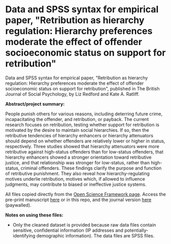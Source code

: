 # Data and SPSS syntax for empirical paper, "Retribution as hierarchy regulation: Hierarchy preferences moderate the effect of offender socioeconomic status on support for retribution"

Data and SPSS syntax for empirical paper, "Retribution as hierarchy regulation: Hierarchy preferences moderate the effect of offender socioeconomic status on support for retribution", published in The British Journal of Social Psychology, by Liz Redford and Kate A. Ratliff.

<b>Abstract/project summary:</b>

People punish others for various reasons, including deterring future crime, incapacitating the offender, and retribution, or payback. The current research focuses on retribution, testing whether support for retribution is motivated by the desire to maintain social hierarchies. If so, then the retributive tendencies of hierarchy enhancers or hierarchy attenuators should depend on whether offenders are relatively lower or higher in status, respectively. Three studies showed that hierarchy attenuators were more retributive against high-status offenders than for low-status offenders, that hierarchy enhancers showed a stronger orientation toward retributive justice, and that relationship was stronger for low-status, rather than high-status, criminal offenders. These findings clarify the purpose and function of retributive punishment. They also reveal how hierarchy-regulating motives underlie retribution, motives which, if allowed to influence judgments, may contribute to biased or ineffective justice systems.

All files copied directly from the <a href = "https://osf.io/wtmxb/">Open Science Framework page</a>. Access the pre-print manuscript <a href = "https://lizredford.weebly.com/uploads/4/9/3/2/49329541/rr.bjsp.retributionhierarchies2017.pdf">here</a> or in this repo, and the journal version <a href = "https://www.ncbi.nlm.nih.gov/pubmed/28921582">here</a> (paywalled).

<b>Notes on using these files:</b>
- Only the cleaned dataset is provided because raw data files contain sensitive, confidential information (IP addresses and potentially-identifying demographic information). The data files are SPSS files.



